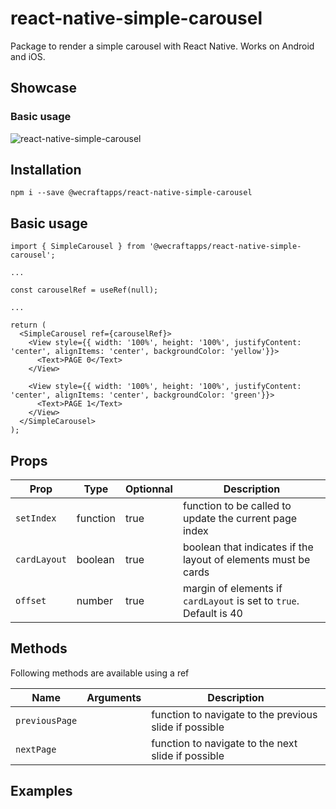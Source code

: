 # react-native-simple-carousel

Package to render a simple carousel with React Native. Works on Android and iOS.

## Showcase

### Basic usage

![react-native-simple-carousel](https://media.giphy.com/media/MsLMrLYq6vA0F1HgN8/giphy.gif)

## Installation

```
npm i --save @wecraftapps/react-native-simple-carousel
```

## Basic usage

```
import { SimpleCarousel } from '@wecraftapps/react-native-simple-carousel';

...

const carouselRef = useRef(null);

...

return (
  <SimpleCarousel ref={carouselRef}>
    <View style={{ width: '100%', height: '100%', justifyContent: 'center', alignItems: 'center', backgroundColor: 'yellow'}}>
      <Text>PAGE 0</Text>
    </View>

    <View style={{ width: '100%', height: '100%', justifyContent: 'center', alignItems: 'center', backgroundColor: 'green'}}>
      <Text>PAGE 1</Text>
    </View>
  </SimpleCarousel>
);
```

## Props

| Prop | Type | Optionnal | Description |
| --- | --- | --- | --- |
| `setIndex` | function | true | function to be called to update the current page index |
| `cardLayout` | boolean | true | boolean that indicates if the layout of elements must be cards |
| `offset` | number | true | margin of elements if `cardLayout` is set to `true`. Default is 40 |

## Methods

Following methods are available using a ref

| Name | Arguments | Description |
| --- | --- | --- |
| `previousPage` |  | function to navigate to the previous slide if possible |
| `nextPage` |  | function to navigate to the next slide if possible |

## Examples
